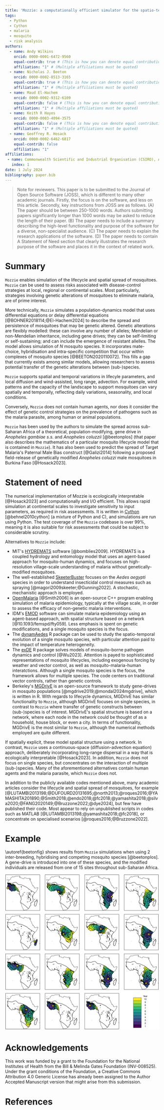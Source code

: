 ```yaml
---
title: 'Mozzie: a computationally efficient simulator for the spatio-temporal modelling of mosquitoes'
tags:
  - Python
  - Cython
  - malaria
  - mosquito
  - risk analysis
authors:
  - name: Andy Wilkins
    orcid: 0000-0001-6472-9560
    equal-contrib: true # (This is how you can denote equal contributions between multiple authors)
    affiliation: "1" # (Multiple affiliations must be quoted)
  - name: Nicholas J. Beeton
    orcid: 0000-0002-8513-3165
    equal-contrib: true # (This is how you can denote equal contributions between multiple authors)
    affiliation: "1" # (Multiple affiliations must be quoted)
  - name: Maud El-Hachem
    orcid: 0000-0002-9312-6109
    equal-contrib: false # (This is how you can denote equal contributions between multiple authors)
    affiliation: "1" # (Multiple affiliations must be quoted)
  - name: Keith R Hayes
    orcid: 0000-0003-4094-3575
    equal-contrib: false # (This is how you can denote equal contributions between multiple authors)
    affiliation: "1" # (Multiple affiliations must be quoted)
  - name: Geoffrey R. Hosack
    orcid: 0000-0002-6462-6817
    equal-contrib: false
    affiliation: "1"
affiliations:
 - name: Commonwealth Scientific and Industrial Organisation (CSIRO), Australia
   index: 1
date: 1 July 2024
bibliography: paper.bib
---
```


<!---
Process locally by cloning whedon (git clone git@github.com:openjournals/whedon.git) and then:
pandoc --citeproc --csl ../whedon/resources/apa.csl --pdf-engine=xelatex --variable colorlinks=true paper.md -o paper.pdf
-->

<!---
See [instructions](https://joss.readthedocs.io/en/latest/paper.html) for instructions about formulae, references, tables, figures, markdown, footnotes, headings, etc.  See [example](https://joss.readthedocs.io/en/latest/example_paper.html) for an example.
-->

> Note for reviewers.  This paper is to be submitted to the Journal of Open Source Software (JOSS), which is different to many other academic journals.  Firstly, the focus is on the software, and less on this article.  Secondly, key instructions from JOSS are as follows.  (A) The paper should be between 250-1000 words. Authors submitting papers significantly longer than 1000 words may be asked to reduce the length of their paper.  (B) The paper needs to include a summary describing the high-level functionality and purpose of the software for a diverse, non-specialist audience.  (C) The paper needs to explain the research applications of the software.  (D)  The paper needs to contain A Statement of Need section that clearly illustrates the research purpose of the software and places it in the context of related work.

# Summary

`Mozzie` enables simulation of the lifecycle and spatial spread of mosquitoes.  `Mozzie` can be used to assess risks associated with disease-control strategies at local, regional or continental scales.  Most particularly, strategies involving genetic alterations of mosquitoes to eliminate malaria, are of prime interest.

More technically, `Mozzie` simulates a population-dynamics model that uses differential equations or delay differential equations [@BOHNER2018114;@El-Hachem2024] to describe the spread and persistence of mosquitoes that may be genetic altered.  Genetic alterations are flexibly modelled: these can involve any number of alleles; Mendelian or non-Mendelian inheritance, including gene drives; they can be self-limiting or self-sustaining; and can include the emergence of resistant allelles.  The model allows simulation of $N$ mosquito species.   It incorporates mate-choice, hybridisation and intra-specific competition that occur within complexes of mosquito species [@BEETON2020110072].  This fills a gap that currently exists among similar models, allowing researchers to assess potential transfer of the genetic alterations between (sub-)species.

`Mozzie` supports spatial and temporal variations in lifecyle parameters, and local diffusion and wind-assisted, long range, advection.  For example, wind patterns and the capacity of the landscape to support mosquitoes can vary spatially and temporally, reflecting daily variations, seasonality, and local conditions.

Conversely, `Mozzie` does not contain human agents, nor does it consider the effect of genetic control strategies on the prevalence of pathogens such as the malaria parasite, among human or animal populations.

`Mozzie` has been used by the authors to simulate the spread across sub-Saharan Africa of a theoretical, population-modifying, gene drive in _Anopheles gambiae s.s._ and _Anopheles coluzzii_ [@beetonplos] (that paper also describes the mathematics of a particular mosquito lifecycle model that is contained in `Mozzie`).  It has also been used to predict the spread of Target Malaria's Paternal Male Bias construct [@Galizi2014] following a proposed field-release of genetically modified _Anopheles coluzzi_ male mosquitoes in Burkina Faso [@Hosack2023].


<!---
AN ALTERATE PARAGRAPH:

`Mozzie` enables simulation of the lifecycle and spatial spread of mosquitoes.  Mosquitoes transmit malaria, and `Mozzie` is designed to support risk assessments associated with genetic alterations of mosquitoes aimed at eliminating malaria.  Treatment of the mosquito lifecycle includes competition and breeding between multiple (sub-)species, allowing researchers to assess potential transfer of the genetic alteration to other (sub-)species.  To assess the spatial spread of wild-type and genetically-altered mosquitoes, `Mozzie` can simulate the local diffusion of individuals through the landscape, and long-distance dispersal via wind.  `Mozzie` can be used for risk assessments at the local, regional or continental scale.  For example, wind patterns and the capacity of the landscape to support mosquitoes can vary spatially and temporally, reflecting seasonality, local conditions and/or daily variations, etc.  Genetic alterations can be flexibly modelled with any number of alleles and the capacity for Mendelian or non-Mendelian inheritance, including gene drives.
-->

# Statement of need

The numerical implementation of Mozzie is ecologically interpretable [@Hosack2023] and computationally and I/O efficient.  This allows rapid simulation at continental scales to investigate sensitivity to input parameters, as required in risk assessments.  It is written in [Cython](https://cython.org) [@behnel2010cython] (a mixture of Python and C), and simulations are run using Python. The test coverage of the `Mozzie` codebase is over 99%, meaning it is also suitable for risk assessments that could be subject to considerable scrutiny.

Alternatives to `Mozzie` include:

- MIT's [HYDREMATS](https://eltahir.mit.edu/models/hydremats/) software [@bomblies2009].  HYDREMATS is a coupled hydrology and entomology model that uses an agent-based approach for mosquito-human dynamics, and focuses on high-resolution village-scale understanding of malaria without genetically-modified mosquitoes.
- The well-established [SkeeterBuster](https://github.com/helmingstay/SkeeterBuster) focuses on the _Aedes aegypti_ species in order to understand insecticidal control measures such as spraying [@magori2009skeeter;@Gunning2022].  A stochastic, mechanistic approach is employed.
- [OpenMalaria](https://github.com/SwissTPH/openmalaria/wiki) [@Smith2006] is an open-source C++ program enabling simulation of malaria epidemiology, typically at the village scale, in order to assess the efficacy of non-genetic malaria interventions.
- IDM's [EMOD](https://docs.idmod.org/projects/emod-malaria/en/latest/index.html) software can simulate malaria epidemiology using an agent-based approach, with spatial structure based on a network [@10.1093/femspd/fty059].  Less emphasis is spent on genetic modifications, and a single mosquito species is the focus.
- The [dynamAedes](https://cran.r-project.org/web/packages/dynamAedes/vignettes/dynamAedes_02_local.html) R package can be used to study the spatio-temporal evolution of a single mosquito species, with particular attention paid to the impact of temperature heterogeneity.
- The [exDE](https://dd-harp.github.io/exDE/) R package solves models of mosquito-borne pathogen dynamics and control [@Wu2023].  Attention is payed to sophisticated representations of mosquito lifecycles, including exogenous forcing by weather and vector control, as well as mosquito-malaria-human interatctions.  Although a single mosquito species is the focus, the framework allows for multiple species.  The code centers on traditional vector controls, rather than genetic controls.
- Berkeley's [MGDrivE](https://marshalllab.github.io/MGDrivE/) is an open-source framework to study gene-drives in mosquito populations [@mgdrive2019;@mondal2024mgdrive], which is written in R.  With regards to lifecycle dynamics, MGDrivE has similar functionality to `Mozzie`, although MGDrivE focuses on single species, in contrast to `Mozzie` where transfer of genetic constructs between (sub-)species is of interest.  MGDrivE's spatial structure is based on a network, where each node in the network could be thought of as a household, house block, or even a city.  In terms of functionality, MGDrivE is the most similar to `Mozzie`, although the numerical methods employed are quite different.

If spatially explicit, these model spatial structure using a network.  In contrast, `Mozzie` uses a continuous-space (diffusion-advection equation) approach, deliberately incorporating long-range dispersal in a way that is ecologically interpretable [@Hosack2023].  In addition, `Mozzie` does not focus on single species, but concentrates on the interaction of multiple (sub-)species.  Many of the aforementioned alternatives contain human agents and the malaria parasite, which `Mozzie` does not.

In addition to the publicly available codes mentioned above, many academic articles consider the lifecycle and spatial spread of mosquitoes, for example [@LUTAMBI2013198;@DUFOURD20131695;@north2013;@roques2016;@YAMASHITA201890;@Smith2018;@endo2018;@fc2018;@yamashita2018;@silva2020;@FANG2020149;@Bruzzone2022;@dye2024], but few have published their code.  Most appear to rely on unpublished scripts in codes such as MATLAB [@LUTAMBI2013198;@yamashita2018;@fc2018], or concentrate on specialised scenarios [@roques2016;@Bruzzone2022].

# Example

\autoref{beetonfig} shows results from `Mozzie` simulations when using 2 inter-breeding, hybridising and competing mosquito species [@beetonplos].  A gene-drive is introduced into one of these species, and the modified individuals are released from one of 15 sites throughout sub-Saharan Africa.

![The invasion front of genetically-modified mosquito species, released from different points [@beetonplos].\label{beetonfig}](journal.pcbi.1009526.g004.png)

# Acknowledgements

This work was funded by a grant to the Foundation for the National Institutes of Health from the Bill \& Melinda Gates Foundation (INV-008525). Under the grant conditions of the Foundation, a Creative Commons Attribution 4.0 Generic License has already been assigned to the Author Accepted Manuscript version that might arise from this submission.

# References
